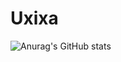 # Uxixa

![Anurag's GitHub stats](https://github-readme-stats.vercel.app/apiPedrocasss=anuraghazra&show_icons=true&theme=transparent)
